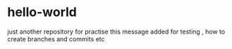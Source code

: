 # hello-world
just another repository for practise
this message added for testing , how to create branches and commits etc
